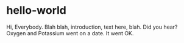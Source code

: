 # hello-world

Hi, Everybody. Blah blah, introduction, text here, blah.
<badpuns> Did you hear? Oxygen and Potassium went on a date. It went OK. </badpuns>
